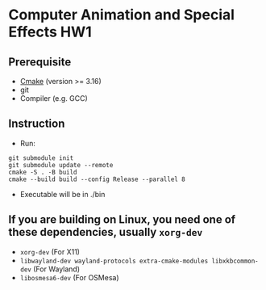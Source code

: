 # Computer Animation and Special Effects HW1

## Prerequisite

- [Cmake](https://cmake.org) (version >= 3.16)
- git
- Compiler (e.g. GCC)

## Instruction

- Run:
```bash=
git submodule init
git submodule update --remote
cmake -S . -B build
cmake --build build --config Release --parallel 8
```
- Executable will be in ./bin

## If you are building on Linux, you need one of these dependencies, usually `xorg-dev`

- `xorg-dev` (For X11)
- `libwayland-dev wayland-protocols extra-cmake-modules libxkbcommon-dev` (For Wayland)
- `libosmesa6-dev` (For OSMesa)
